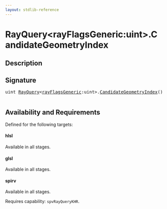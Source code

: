 ```yaml
---
layout: stdlib-reference
---
```


# RayQuery\<rayFlagsGeneric:uint\>\.CandidateGeometryIndex

## Description





## Signature 

<pre>
uint <a href="/stdlib-reference/types/RayQuery/index" class="code_type">RayQuery</a>&lt;<a href="/stdlib-reference/types/RayQuery/index#decl-rayFlagsGeneric" class="code_var">rayFlagsGeneric</a>:uint&gt;.<a href="/stdlib-reference/types/RayQuery/CandidateGeometryIndex">CandidateGeometryIndex</a>();

</pre>

## Availability and Requirements

Defined for the following targets:

#### hlsl
Available in all stages.

#### glsl
Available in all stages.

#### spirv
Available in all stages.

Requires capability: `spvRayQueryKHR`.


